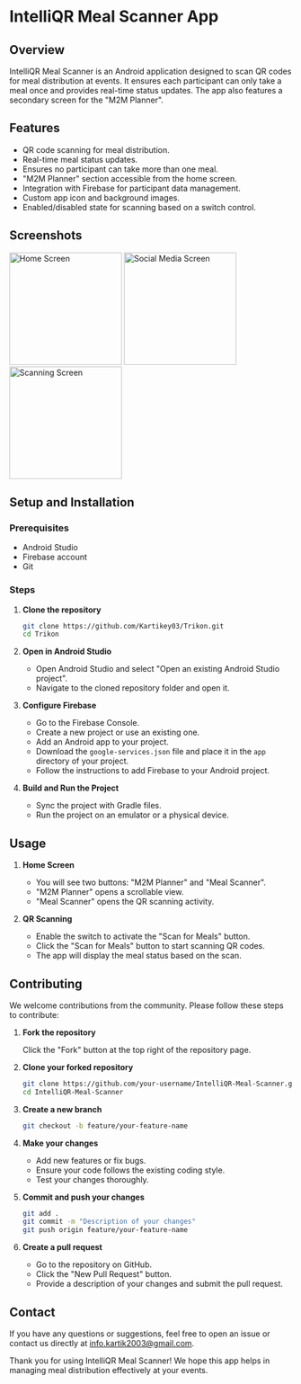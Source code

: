 # IntelliQR Meal Scanner App

## Overview

IntelliQR Meal Scanner is an Android application designed to scan QR codes for meal distribution at events. It ensures each participant can only take a meal once and provides real-time status updates. The app also features a secondary screen for the "M2M Planner".

## Features

- QR code scanning for meal distribution.
- Real-time meal status updates.
- Ensures no participant can take more than one meal.
- "M2M Planner" section accessible from the home screen.
- Integration with Firebase for participant data management.
- Custom app icon and background images.
- Enabled/disabled state for scanning based on a switch control.

## Screenshots

<img src="https://github.com/Kartikey03/Trikon/assets/77600935/5aad17f9-60a2-4acb-b6be-db73e76eae5d" alt="Home Screen" width="200">
<img src="https://github.com/Kartikey03/Trikon/assets/77600935/ead10fd9-35ad-468e-8a7c-66e53701e9b2" alt="Social Media Screen" width="200">
<img src="https://github.com/Kartikey03/Trikon/assets/77600935/d49b04ce-f32a-47d4-ae70-a7a707ca024a" alt="Scanning Screen" width="200">

## Setup and Installation

### Prerequisites

- Android Studio
- Firebase account
- Git

### Steps

1. **Clone the repository**

   ```sh
   git clone https://github.com/Kartikey03/Trikon.git
   cd Trikon
   ```

2. **Open in Android Studio**
   - Open Android Studio and select "Open an existing Android Studio project".
   - Navigate to the cloned repository folder and open it.

3. **Configure Firebase**
   - Go to the Firebase Console.
   - Create a new project or use an existing one.
   - Add an Android app to your project.
   - Download the `google-services.json` file and place it in the `app` directory of your project.
   - Follow the instructions to add Firebase to your Android project.

4. **Build and Run the Project**
   - Sync the project with Gradle files.
   - Run the project on an emulator or a physical device.

## Usage

1. **Home Screen**
   - You will see two buttons: "M2M Planner" and "Meal Scanner".
   - "M2M Planner" opens a scrollable view.
   - "Meal Scanner" opens the QR scanning activity.

2. **QR Scanning**
   - Enable the switch to activate the "Scan for Meals" button.
   - Click the "Scan for Meals" button to start scanning QR codes.
   - The app will display the meal status based on the scan.

## Contributing

We welcome contributions from the community. Please follow these steps to contribute:

1. **Fork the repository**

   Click the "Fork" button at the top right of the repository page.

2. **Clone your forked repository**

   ```sh
   git clone https://github.com/your-username/IntelliQR-Meal-Scanner.git
   cd IntelliQR-Meal-Scanner
   ```

3. **Create a new branch**

   ```sh
   git checkout -b feature/your-feature-name
   ```

4. **Make your changes**

   - Add new features or fix bugs.
   - Ensure your code follows the existing coding style.
   - Test your changes thoroughly.

5. **Commit and push your changes**

   ```sh
   git add .
   git commit -m "Description of your changes"
   git push origin feature/your-feature-name
   ```

6. **Create a pull request**

   - Go to the repository on GitHub.
   - Click the "New Pull Request" button.
   - Provide a description of your changes and submit the pull request.

## Contact
If you have any questions or suggestions, feel free to open an issue or contact us directly at info.kartik2003@gmail.com.

Thank you for using IntelliQR Meal Scanner! We hope this app helps in managing meal distribution effectively at your events.
